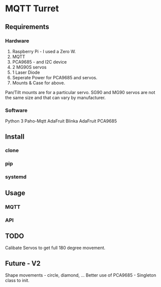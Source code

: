 # MQTT Turret

## Requirements

### Hardware
1. Raspberry Pi - I used a Zero W.
2. MQTT
3. PCA9685 - and I2C device
4. 2 MG90S servos
5. 1 Laser Diode
6. Seperate Power for PCA9685 and servos.
7. Mounts & Case for above.

Pan/Tilt mounts are for a particular servo. SG90 and MG90 servos are
not the same size and that can vary by manufacturer. 

### Software
Python 3
Paho-Mqtt
AdaFruit Blinka
AdaFruit PCA9685 

## Install
### clone
### pip
### systemd

## Usage
### MQTT
### API 

## TODO
Calibate Servos to get full 180 degree movement.

## Future - V2
Shape movements - circle, diamond, ...
Better use of PCA9685 - Singleton class to init.

